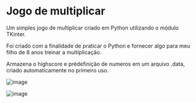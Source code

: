 # Jogo de multiplicar

Um simples jogo de multiplicar criado em Python utilizando o módulo TKinter.

Foi criado com a finalidade de praticar o Python e fornecer algo para meu filho de 8 anos treinar a multiplicação.

Armazena o highscore e prédefinição de numeros em um arquivo .data, criado automaticamente no primeiro uso.

![image](https://user-images.githubusercontent.com/3034015/236649219-d9b76f8f-2529-4f74-bd25-71bf81eb4f60.png)

![image](https://user-images.githubusercontent.com/3034015/236649227-5c046393-fc4b-41d1-a085-3029a8a4741f.png)
